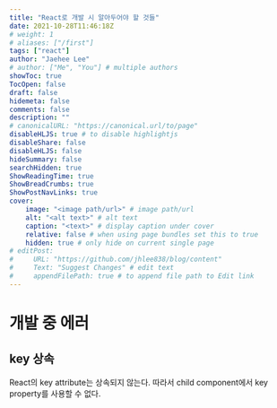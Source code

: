 ```yaml
---
title: "React로 개발 시 알아두어야 할 것들"
date: 2021-10-28T11:46:18Z
# weight: 1
# aliases: ["/first"]
tags: ["react"]
author: "Jaehee Lee"
# author: ["Me", "You"] # multiple authors
showToc: true
TocOpen: false
draft: false
hidemeta: false
comments: false
description: ""
# canonicalURL: "https://canonical.url/to/page"
disableHLJS: true # to disable highlightjs
disableShare: false
disableHLJS: false
hideSummary: false
searchHidden: true
ShowReadingTime: true
ShowBreadCrumbs: true
ShowPostNavLinks: true
cover:
    image: "<image path/url>" # image path/url
    alt: "<alt text>" # alt text
    caption: "<text>" # display caption under cover
    relative: false # when using page bundles set this to true
    hidden: true # only hide on current single page
# editPost:
#     URL: "https://github.com/jhlee838/blog/content"
#     Text: "Suggest Changes" # edit text
#     appendFilePath: true # to append file path to Edit link
---
```



# 개발 중 에러
## key 상속
React의 key attribute는 상속되지 않는다.
따라서 child component에서 key property를 사용할 수 없다.